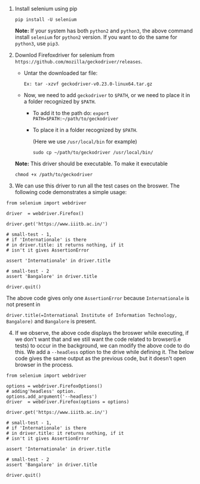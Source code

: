 1. Install selenium using pip
	```
    pip install -U selenium
    ```
    
    **Note:** If your system has both ```python2``` and ```python3```, the above command install ```selenium```
    for ```python2``` version. If you want to do the same for ```python3```, use ```pip3```.
    
2. Downlod Firefoxdriver for selenium from ```https://github.com/mozilla/geckodriver/releases```.

	* Untar the downloaded tar file:
	   
        ```Ex: tar -xzvf geckodriver-v0.23.0-linux64.tar.gz```
        
    * Now, we need to add ```geckodriver``` to ```$PATH```, or we need to place it in a folder recognized by ```$PATH```.
    	* To add it to the path do:
    	     ```export PATH=$PATH:~/path/to/geckodriver```
        * To place it in a folder recognized by ```$PATH```.
          
          (Here we use ```/usr/local/bin``` for example)
          
          ```sudo cp ~/path/to/geckodriver /usr/local/bin/```
          
    **Note:** This driver should be executable. To make it executable
    
    ```chmod +x /path/to/geckodriver```
          
3. We can use this driver to run all the test cases on the broswer. The following code demonstrates a simple usage:

```
from selenium import webdriver

driver  = webdriver.Firefox()

driver.get('https://www.iiitb.ac.in/')

# small-test - 1,
# if 'Internationale' is there
# in driver.title: it returns nothing, if it
# isn't it gives AssertionError

assert 'Internationale' in driver.title

# small-test - 2
assert 'Bangalore' in driver.title

driver.quit()

```

The above code gives only one ```AssertionError``` because ```Internationale``` is not present in 

```driver.title(=International Institute of Information Technology, Bangalore)``` 
and ```Bangalore``` is present.

4. If we observe, the above code displays the broswer while executing, if we don't want that and we still want the code related to browser(i.e tests) to occur in the background, we can modify the above code to do this. We add a `--headless` option to the drive while defining it. The below code gives the same output as the previous code, but it doesn't open browser in the process.

```
from selenium import webdriver

options = webdriver.FirefoxOptions()
# adding'headless' option.
options.add_argument('--headless')
driver  = webdriver.Firefox(options = options)

driver.get('https://www.iiitb.ac.in/')

# small-test - 1,
# if 'Internationale' is there
# in driver.title: it returns nothing, if it
# isn't it gives AssertionError

assert 'Internationale' in driver.title

# small-test - 2
assert 'Bangalore' in driver.title

driver.quit()
```
